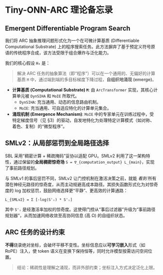 # Tiny-ONN-ARC 理论备忘录

## Emergent Differentiable Program Search

我们将 ARC 抽象推理问题形式化为一个在可微计算基质 (Differentiable Computational Substrate) 上的程序搜索任务。此方法摒弃了基于预定义符号原语的传统程序合成，该方法受限于组合爆炸与泛化能力。

我们的核心假设 `H₀` 是：

> 解决 ARC 任务的抽象算法（即“程序”）可以在一个通用的、无偏好的计算基质 `M` 中，通过端到端的多目标梯度下降过程，**自组织地涌现 (emerge)**。

- **计算基质 (Computational Substrate) `M`**: 由 `ArcTransformer` 实现，其核心计算单元被 `DynSIHA` 和 `MoIE` 所取代。
  - `DynSIHA`: 充当通用、动态的信息路由机制。
  - `MoIE`: 充当通用、可自适应特化的计算单元集合。
- **涌现机制 (Emergence Mechanism)**: `MoIE` 中的专家单元在训练过程中，受特定梯度信号（见 §3）的驱动，自发地特化为处理特定计算模式（如对称、着色、复制）的“微型程序”。

## SMLv2：从局部惩罚到全局路径选择

SBL 采用“稠密计算 + 稀疏掩码”妥协以适配 GPU。SMLv2 利用了这一架构特性，通过保留的**全局稠密惊奇场** `S = ∇_{computation_output} L_{main}`，实现了事前路径规划。

与 SMLv1 的事后惩罚不同，SMLv2 让门控机制在激活决策之前，就能 _看到_ 所有潜在神经元路径的惊奇度，从而主动规避高成本路径。其损失函数形式化为对惊奇度的 log 加权惩罚，鼓励网络选择更“平静”、更高效的计算通路：

`L_{SMLv2} = Σ [-log(S'ᵢ) * S'ᵢ]`

其中 `S'ᵢ` 是经激活率加权的惊奇度。这使得门控从“事后过滤器”升级为“事前路径规划器”，从而加速网络收敛至高协同信息 (高 Ω) 的自组织状态。

## ARC 任务的设计约束

**不得**烧录绝对坐标，会破坏平移不变性。坐标信息应以**可学习嵌入**形式（如 RoPE）注入，使 token 语义在变换下保持恒等，同时允许模型按需访问空间位置。

> 结论：稀疏性是理解之涌现，而非外部约束；坐标注入方式决定泛化上限。

